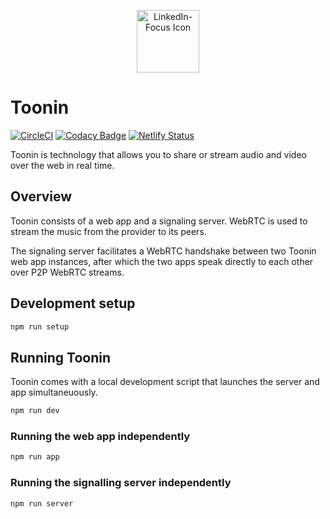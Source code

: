 <p align="center">
  <a href="https://github.com/grey-software/LinkedIn-Focus" target="_blank">
    <img alt="LinkedIn-Focus Icon" width="100" src="https://raw.githubusercontent.com/grey-software/LinkedIn-Focus/master/src/icon.png">
  </a>
</p>

# Toonin

[![CircleCI](https://circleci.com/gh/grey-software/toonin/tree/master.svg?style=svg)](https://circleci.com/gh/grey-software/toonin/tree/master) [![Codacy Badge](https://api.codacy.com/project/badge/Grade/d7e992618c424b9a8f1604bf7bb00403)](https://www.codacy.com/gh/grey-software/toonin?utm_source=github.com&amp;utm_medium=referral&amp;utm_content=grey-software/toonin&amp;utm_campaign=Badge_Grade) [![Netlify Status](https://api.netlify.com/api/v1/badges/fc6849cb-e7ae-4de9-be09-660d51342bf6/deploy-status)](https://app.netlify.com/sites/toonin/deploys)

Toonin is technology that allows you to share or stream audio and video over the web in real time. 

## Overview

Toonin consists of a web app and a signaling server. WebRTC is used to stream the music from the provider to its peers. 

The signaling server facilitates a WebRTC handshake between two Toonin web app instances, after which the two apps speak directly to each other over P2P WebRTC streams.


## Development setup

```sh
npm run setup
```

## Running Toonin

Toonin comes with a local development script that launches the server and app simultaneuously.  

```sh 
npm run dev
```

### Running the web app independently
```sh
npm run app
```

### Running the signalling server independently
```sh
npm run server
```

